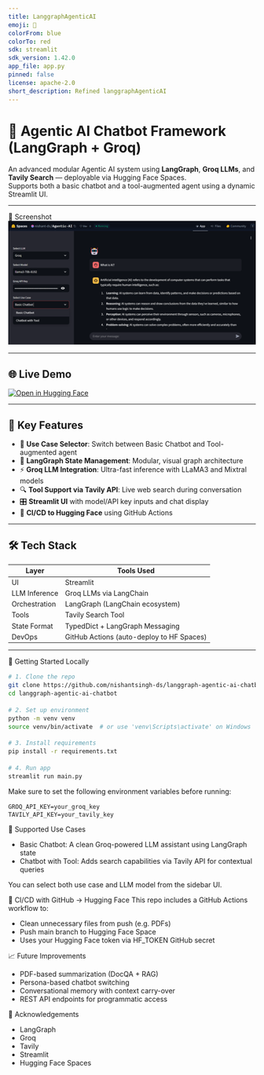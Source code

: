 ```yaml
---
title: LanggraphAgenticAI
emoji: 🐨
colorFrom: blue
colorTo: red
sdk: streamlit
sdk_version: 1.42.0
app_file: app.py
pinned: false
license: apache-2.0
short_description: Refined langgraphAgenticAI
---
```



# 🤖 Agentic AI Chatbot Framework (LangGraph + Groq)

An advanced modular Agentic AI system using **LangGraph**, **Groq LLMs**, and **Tavily Search** — deployable via Hugging Face Spaces.  
Supports both a basic chatbot and a tool-augmented agent using a dynamic Streamlit UI.

---

📸 Screenshot
![Agentic AI Demo](assets/image.png)

---
## 🌐 Live Demo

[![Open in Hugging Face](https://img.shields.io/badge/Live-Huggingface-blue?logo=huggingface)](https://huggingface.co/spaces/nishant-ds/Agentic-AI)

---

## 🧠 Key Features

- 💬 **Use Case Selector**: Switch between Basic Chatbot and Tool-augmented agent
- 🧱 **LangGraph State Management**: Modular, visual graph architecture
- ⚡ **Groq LLM Integration**: Ultra-fast inference with LLaMA3 and Mixtral models
- 🔍 **Tool Support via Tavily API**: Live web search during conversation
- 🎛️ **Streamlit UI** with model/API key inputs and chat display
- 🚀 **CI/CD to Hugging Face** using GitHub Actions

---

## 🛠️ Tech Stack

| Layer            | Tools Used                                    |
|------------------|-----------------------------------------------|
| UI               | Streamlit                                     |
| LLM Inference    | Groq LLMs via LangChain                        |
| Orchestration    | LangGraph (LangChain ecosystem)               |
| Tools            | Tavily Search Tool                            |
| State Format     | TypedDict + LangGraph Messaging               |
| DevOps           | GitHub Actions (auto-deploy to HF Spaces)     |

---
🚀 Getting Started Locally
```bash
# 1. Clone the repo
git clone https://github.com/nishantsingh-ds/langgraph-agentic-ai-chatbot.git
cd langgraph-agentic-ai-chatbot

# 2. Set up environment
python -m venv venv
source venv/bin/activate  # or use 'venv\Scripts\activate' on Windows

# 3. Install requirements
pip install -r requirements.txt

# 4. Run app
streamlit run main.py

```

Make sure to set the following environment variables before running:
```
GROQ_API_KEY=your_groq_key
TAVILY_API_KEY=your_tavily_key
```

🧪 Supported Use Cases
- Basic Chatbot: A clean Groq-powered LLM assistant using LangGraph state
- Chatbot with Tool: Adds search capabilities via Tavily API for contextual queries

You can select both use case and LLM model from the sidebar UI.

🔄 CI/CD with GitHub → Hugging Face
This repo includes a GitHub Actions workflow to:

- Clean unnecessary files from push (e.g. PDFs)
- Push main branch to Hugging Face Space
- Uses your Hugging Face token via HF_TOKEN GitHub secret

📈 Future Improvements

- PDF-based summarization (DocQA + RAG)
- Persona-based chatbot switching
- Conversational memory with context carry-over
- REST API endpoints for programmatic access

🙌 Acknowledgements
- LangGraph
- Groq
- Tavily
- Streamlit
- Hugging Face Spaces
